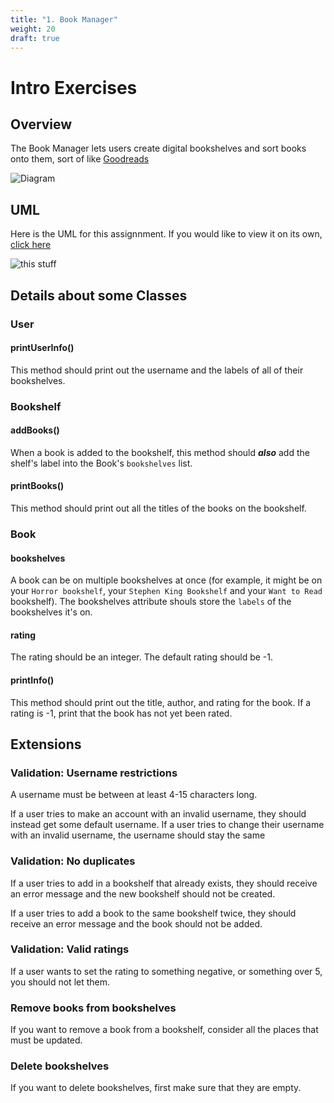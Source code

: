 ```yaml
---
title: "1. Book Manager"
weight: 20
draft: true
---
```

# Intro Exercises

## Overview
The Book Manager lets users create digital bookshelves and sort books onto them, sort of like [Goodreads](https://www.goodreads.com/)

![Diagram](https://lucid.app/publicSegments/view/dda5e171-8e0a-48df-8f64-34fa944a9a49/image.png)


## UML

Here is the UML for this assignnment. If you would like to view it on its own, [click here](https://lucid.app/publicSegments/view/33ba1431-02d7-4cbe-87a7-4cc7c1597547/image.png)

![this stuff](https://lucid.app/publicSegments/view/33ba1431-02d7-4cbe-87a7-4cc7c1597547/image.png)

## Details about some Classes

### User 

#### printUserInfo()
This method should print out the username and the labels of all of their bookshelves.

### Bookshelf

#### addBooks()
When a book is added to the bookshelf, this method should ***also*** add the shelf's label into the Book's `bookshelves` list.

#### printBooks()
This method should print out all the titles of the books on the bookshelf.

### Book

#### bookshelves
A book can be on multiple bookshelves at once (for example, it might be on your `Horror bookshelf`, your `Stephen King Bookshelf` and your `Want to Read` bookshelf). The bookshelves attribute shouls store the `labels` of the bookshelves it's on.

#### rating
The rating should be an integer. The default rating should be -1.


#### printInfo()
This method should print out the title, author, and rating for the book. If a rating is -1, print that the book has not yet been rated.

## Extensions

### Validation: Username restrictions
A username must be between at least 4-15 characters long. 

If a user tries to make an account with an invalid username, they should instead get some default username.
If a user tries to change their username with an invalid username, the username should stay the same

### Validation: No duplicates 
If a user tries to add in a bookshelf that already exists, they should receive an error message and the new bookshelf should not be created.

If a user tries to add a book to the same bookshelf twice, they should receive an error message and the book should not be added.

### Validation: Valid ratings
If a user wants to set the rating to something negative, or something over 5, you should not let them.

### Remove books from bookshelves
If you want to remove a book from a bookshelf, consider all the places that must be updated.

### Delete bookshelves
If you want to delete bookshelves, first make sure that they are empty.
